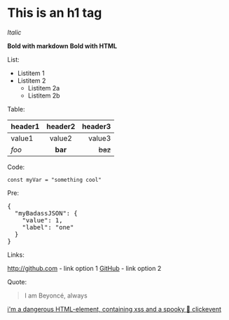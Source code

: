 # This is an h1 tag

_Italic_

**Bold with markdown**
<b>Bold with HTML</b>

List:

- Listitem 1
- Listitem 2
  - Listitem 2a
  - Listitem 2b

Table:

| header1    |    header2   | header3 |
|:------|:-------:|--------:|
| value1   | value2  | value3 |
| *foo* | **bar** | ~~baz~~ |

Code:

<code>const myVar = "something cool"</code>

Pre: 

<pre>
{
  "myBadassJSON": {
    "value": 1,
    "label": "one"
  }
}
</pre>


Links: 

http://github.com - link option 1
[GitHub](http://github.com) - link option 2

Quote:
> I am Beyoncé, always

<a href="javascript:alert('xss')" onclick="alert(123)">i'm a dangerous HTML-element, containing xss and a spooky :ghost: clickevent</a>
<script>alert('xss');</script>
